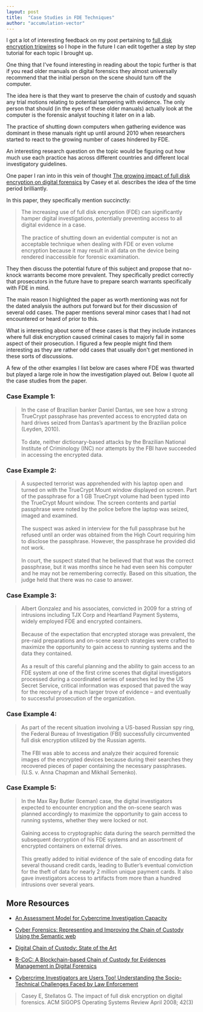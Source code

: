 ```yaml
---
layout: post
title:  "Case Studies in FDE Techniques"
author: "accumulation-vector"
---
```


I got a lot of interesting feedback on my post pertaining to [full disk encryption tripwires](https://accumulationvector.com/2020-05-07/survey-of-enc-tripwire) so I hope in the future I can edit together a step by step tutorial for each topic I brought up. 

One thing that I've found interesting in reading about the topic further is that if you read older manuals on digital forensics they almost universally recommend that the initial person on the scene should turn off the computer.

The idea here is that they want to preserve the chain of custody and squash any trial motions relating to potential tampering with evidence. The only person that should (in the eyes of these older manuals) actually look at the computer is the forensic analyst touching it later on in a lab. 

The practice of shutting down computers when gathering evidence was dominant in these manuals right up until around 2010 when researchers started to react to the growing number of cases hindered by FDE. 

An interesting research question on the topic would be figuring out how much use each practice has across different countries and different local investigatory guidelines. 

One paper I ran into in this vein of thought [The growing impact of full disk encryption on digital forensics](https://serval.unil.ch/resource/serval:BIB_52974E4C51C4.P001/REF.pdf) by Casey et al. describes the idea of the time period brilliantly.

In this paper, they specifically mention succinctly:

>The increasing use of full disk encryption (FDE) can significantly hamper digital investigations, potentially preventing access to all digital evidence in a case. <br><Br>The practice of shutting down an evidential computer is not an acceptable technique when dealing with FDE or even volume encryption because it may result in all data on the device being rendered inaccessible for forensic examination.

They then discuss the potential future of this subject and propose that no-knock warrants become more prevalent. They specifically predict correctly that prosecutors in the future have to prepare search warrants specifically with FDE in mind.

The main reason I highlighted the paper as worth mentioning was not for the dated analysis the authors put forward but for their discussion of several odd cases. The paper mentions several minor cases that I had not encountered or heard of prior to this. 

What is interesting about some of these cases is that they include instances where full disk encryption caused criminal cases to majorly fail in some aspect of their prosecution. I figured a few people might find them interesting as they are rather odd cases that usually don't get mentioned in these sorts of discussions.

A few of the other examples I list below are cases where FDE was thwarted but played a large role in how the investigation played out. Below I quote all the case studies from the paper.

### Case Example 1:
>In the case of Brazilian banker Daniel Dantas, we see how a strong TrueCrypt passphrase has prevented access to encrypted data on hard drives seized from Dantas’s apartment by the Brazilian police (Leyden, 2010).<br><br> To date, neither dictionary-based attacks by the Brazilian National Institute of Criminology (INC) nor attempts by the FBI have succeeded in accessing the encrypted data.

### Case Example 2:
>A suspected terrorist was apprehended with his laptop open and turned on with the TrueCrypt Mount window displayed on screen. Part of the passphrase for a 1 GB TrueCrypt volume had been typed into the TrueCrypt Mount window. The screen contents and partial passphrase were noted by the police before the laptop was seized, imaged and examined.<br><br> The suspect was asked in interview for the full passphrase but he refused until an order was obtained from the High Court requiring him to disclose the passphrase. However, the passphrase he provided did not work.<br><br> In court, the suspect stated that he believed that that was the correct passphrase, but it was months since he had even seen his computer and he may not be remembering correctly. Based on this situation, the judge held that there was no case to answer.

### Case Example 3:
>Albert Gonzalez and his associates, convicted in 2009 for a string of intrusions including TJX Corp and Heartland Payment Systems, widely employed FDE and encrypted containers. <br><br>Because of the expectation that encrypted storage was prevalent, the pre-raid preparations and on-scene search strategies were crafted to maximize the opportunity to gain access to running systems and the data they contained. <br><br>As a result of this careful planning and the ability to gain access to an FDE system at one of the first crime scenes that digital investigators processed during a coordinated series of searches led by the US Secret Service, critical information was exposed that paved the way for the recovery of a much larger trove of evidence – and eventually to successful prosecution of the organization.

### Case Example 4:
>As part of the recent situation involving a US-based Russian spy ring, the Federal Bureau of Investigation (FBI) successfully circumvented full disk encryption utilized by the Russian agents.<br><br> The FBI was able to access and analyze their acquired forensic images of the encrypted devices because during their searches they recovered pieces of paper containing the necessary passphrases. (U.S. v. Anna Chapman and Mikhail Semenko).

### Case Example 5:
>In the Max Ray Butler (Iceman) case, the digital investigators expected to encounter encryption and the on-scene search was planned accordingly to maximize the opportunity to gain access to running systems, whether they were locked or not. <br><br>Gaining access to cryptographic data during the search permitted the subsequent decryption of his FDE systems and an assortment of encrypted containers on external drives.<br><br> This greatly added to initial evidence of the sale of encoding data for several thousand credit cards, leading to Butler’s eventual conviction for the theft of data for nearly 2 million unique payment cards. It also gave investigators access to artifacts from more than a hundred intrusions over several years.

## More Resources

- [An Assessment Model for Cybercrime Investigation Capacity](https://arxiv.org/abs/1307.0076)<br>

- [Cyber Forensics: Representing and Improving the Chain of Custody Using the Semantic web](http://citeseerx.ist.psu.edu/viewdoc/download?doi=10.1.1.677.4634&rep=rep1&type=pdf)<br>

- [Digital Chain of Custody: State of the Art](https://www.researchgate.net/profile/Yudi_Prayudi/publication/273694917_Digital_Chain_of_Custody_State_of_The_Art/links/5508eb510cf2d7a2812b6945.pdf)<br>

- [B-CoC: A Blockchain-based Chain of Custody for Evidences Management in Digital Forensics](https://arxiv.org/abs/1807.10359)<br>

- [Cybercrime Investigators are Users Too! Understanding the Socio-Technical Challenges Faced by Law Enforcement](https://arxiv.org/abs/1902.06961)<br>

>Casey E, Stellatos G. The impact of full disk encryption on digital forensics. ACM SIGOPS Operating Systems Review April 2008; 42(3)

